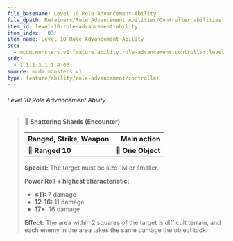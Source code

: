 ```yaml
---
file_basename: Level 10 Role Advancement Ability
file_dpath: Retainers/Role Advancement Abilities/Controller abilities
item_id: level-10-role-advancement-ability
item_index: '03'
item_name: Level 10 Role Advancement Ability
scc:
  - mcdm.monsters.v1:feature.ability.role-advancement.controller:level-10-role-advancement-ability
scdc:
  - 1.1.1:3.1.1.4:03
source: mcdm.monsters.v1
type: feature/ability/role-advancement/controller
---
```


###### Level 10 Role Advancement Ability

> 🏹 **Shattering Shards (Encounter)**
>
> | **Ranged, Strike, Weapon** |   **Main action** |
> | -------------------------- | ----------------: |
> | **📏 Ranged 10**           | **🎯 One Object** |
>
> **Special:** The target must be size 1M or smaller.
>
> **Power Roll + highest characteristic:**
>
> - **≤11:** 7 damage
> - **12-16:** 11 damage
> - **17+:** 16 damage
>
> **Effect:** The area within 2 squares of the target is difficult terrain, and each enemy in the area takes the same damage the object took.

